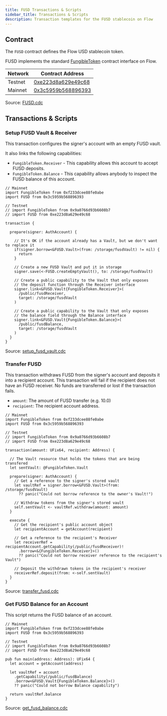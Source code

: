 ```yaml
---
title: FUSD Transactions & Scripts
sidebar_title: Transactions & Scripts
description: Transaction templates for the FUSD stablecoin on Flow 
---
```


## Contract

The `FUSD` contract defines the Flow USD stablecoin token.

FUSD implements the standard [FungibleToken](/core-contracts/fungible-token/)
contract interface on Flow.

| Network  | Contract Address     |
| -------- | -------------------- |
| Testnet  | [0xe223d8a629e49c68](https://flow-view-source.com/testnet/account/0xe223d8a629e49c68/contract/FUSD) |
| Mainnet  | [0x3c5959b568896393](https://flowscan.org/contract/A.3c5959b568896393.FUSD) |

Source: [FUSD.cdc](https://github.com/onflow/fusd/blob/main/contracts/FUSD.cdc)

## Transactions & Scripts

### Setup FUSD Vault & Receiver

This transaction configures the signer's account
with an empty FUSD vault.

It also links the following capabilities:

- `FungibleToken.Receiver` - This capability allows this account to accept FUSD deposits.
- `FungibleToken.Balance` - This capability allows anybody to inspect the FUSD balance of this account.

```cadence:title=setup_fusd_vault.cdc
// Mainnet
import FungibleToken from 0xf233dcee88fe0abe
import FUSD from 0x3c5959b568896393

// Testnet
// import FungibleToken from 0x9a0766d93b6608b7
// import FUSD from 0xe223d8a629e49c68

transaction {

  prepare(signer: AuthAccount) {

    // It's OK if the account already has a Vault, but we don't want to replace it
    if(signer.borrow<&FUSD.Vault>(from: /storage/fusdVault) != nil) {
      return
    }
    
    // Create a new FUSD Vault and put it in storage
    signer.save(<-FUSD.createEmptyVault(), to: /storage/fusdVault)

    // Create a public capability to the Vault that only exposes
    // the deposit function through the Receiver interface
    signer.link<&FUSD.Vault{FungibleToken.Receiver}>(
      /public/fusdReceiver,
      target: /storage/fusdVault
    )

    // Create a public capability to the Vault that only exposes
    // the balance field through the Balance interface
    signer.link<&FUSD.Vault{FungibleToken.Balance}>(
      /public/fusdBalance,
      target: /storage/fusdVault
    )
  }
}
```

Source: [setup\_fusd\_vault.cdc](https://github.com/onflow/fusd/blob/main/transactions/setup_fusd_vault.cdc)

### Transfer FUSD

This transaction withdraws FUSD from the signer's
account and deposits it into a recipient account.
This transaction will fail if the recipient 
does not have an FUSD receiver.
No funds are transferred or lost if the transaction fails.

- `amount`: The amount of FUSD transfer (e.g. 10.0)
- `recipient`: The recipient account address.

```cadence:title=transfer_fusd.cdc
// Mainnet
import FungibleToken from 0xf233dcee88fe0abe
import FUSD from 0x3c5959b568896393

// Testnet
// import FungibleToken from 0x9a0766d93b6608b7
// import FUSD from 0xe223d8a629e49c68

transaction(amount: UFix64, recipient: Address) {

  // The Vault resource that holds the tokens that are being transfered
  let sentVault: @FungibleToken.Vault

  prepare(signer: AuthAccount) {
    // Get a reference to the signer's stored vault
    let vaultRef = signer.borrow<&FUSD.Vault>(from: /storage/fusdVault)
      ?? panic("Could not borrow reference to the owner's Vault!")

    // Withdraw tokens from the signer's stored vault
    self.sentVault <- vaultRef.withdraw(amount: amount)
  }

  execute {
    // Get the recipient's public account object
    let recipientAccount = getAccount(recipient)

    // Get a reference to the recipient's Receiver
    let receiverRef = recipientAccount.getCapability(/public/fusdReceiver)!
      .borrow<&{FungibleToken.Receiver}>()
      ?? panic("Could not borrow receiver reference to the recipient's Vault")

    // Deposit the withdrawn tokens in the recipient's receiver
    receiverRef.deposit(from: <-self.sentVault)
  }
}
```

Source: [transfer_fusd.cdc](https://github.com/onflow/fusd/blob/main/transactions/transfer_fusd.cdc)

### Get FUSD Balance for an Account

This script returns the FUSD balance of an account.

```cadence:title=get_fusd_balance.cdc
// Mainnet
import FungibleToken from 0xf233dcee88fe0abe
import FUSD from 0x3c5959b568896393

// Testnet
// import FungibleToken from 0x9a0766d93b6608b7
// import FUSD from 0xe223d8a629e49c68

pub fun main(address: Address): UFix64 {
  let account = getAccount(address)

  let vaultRef = account
    .getCapability(/public/fusdBalance)
    .borrow<&FUSD.Vault{FungibleToken.Balance}>()
    ?? panic("Could not borrow Balance capability")

  return vaultRef.balance
}
```

Source: [get\_fusd\_balance.cdc](https://github.com/onflow/fusd/blob/main/transactions/scripts/get_fusd_balance.cdc)
